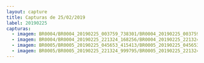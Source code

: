 ```yaml
---
layout: capture
title: Capturas de 25/02/2019
label: 20190225
capturas:
  - imagem: BR0004/BR0004_20190225_003759_738301/BR0004_20190225_003759_738301_stack_56_meteors.jpg
  - imagem: BR0004/BR0004_20190225_221324_168256/BR0004_20190225_221324_168256_stack_4_meteors.jpg
  - imagem: BR0005/BR0005_20190225_045653_415413/BR0005_20190225_045653_415413_stack_56_meteors.jpg
  - imagem: BR0005/BR0005_20190225_221324_999795/BR0005_20190225_221324_999795_stack_11_meteors.jpg
---
```

